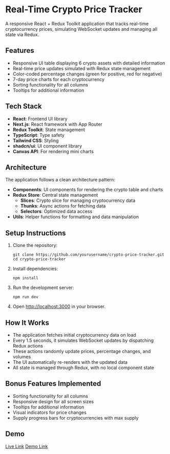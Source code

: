 # Real-Time Crypto Price Tracker

A responsive React + Redux Toolkit application that tracks real-time cryptocurrency prices, simulating WebSocket updates and managing all state via Redux.

## Features

- Responsive UI table displaying 6 crypto assets with detailed information
- Real-time price updates simulated with Redux state management
- Color-coded percentage changes (green for positive, red for negative)
- 7-day price charts for each cryptocurrency
- Sorting functionality for all columns
- Tooltips for additional information

## Tech Stack

- **React**: Frontend UI library
- **Next.js**: React framework with App Router
- **Redux Toolkit**: State management
- **TypeScript**: Type safety
- **Tailwind CSS**: Styling
- **shadcn/ui**: UI component library
- **Canvas API**: For rendering mini charts

## Architecture

The application follows a clean architecture pattern:

- **Components**: UI components for rendering the crypto table and charts
- **Redux Store**: Central state management
  - **Slices**: Crypto slice for managing cryptocurrency data
  - **Thunks**: Async actions for fetching data
  - **Selectors**: Optimized data access
- **Utils**: Helper functions for formatting and data manipulation

## Setup Instructions

1. Clone the repository:
   ```
   git clone https://github.com/yourusername/crypto-price-tracker.git
   cd crypto-price-tracker
   ```

2. Install dependencies:
   ```
   npm install
   ```

3. Run the development server:
   ```
   npm run dev
   ```

4. Open [http://localhost:3000](http://localhost:3000) in your browser.

## How It Works

- The application fetches initial cryptocurrency data on load
- Every 1.5 seconds, it simulates WebSocket updates by dispatching Redux actions
- These actions randomly update prices, percentage changes, and volumes
- The UI automatically re-renders with the updated data
- All state is managed through Redux, with no local component state

## Bonus Features Implemented

- Sorting functionality for all columns
- Responsive design for all screen sizes
- Tooltips for additional information
- Visual indicators for price changes
- Supply progress bars for cryptocurrencies with max supply

## Demo
[Live Link](https://vxiassignment.netlify.app/)
[Demo Link](https://drive.google.com/file/d/1z7I1x8aI2MtFEUZNFqSkQFUbRAdn3cMo/view?usp=sharing)
